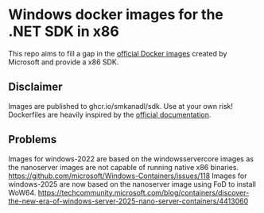 # Windows docker images for the .NET SDK in x86

This repo aims to fill a gap in the [official Docker images](https://hub.docker.com/_/microsoft-dotnet-sdk/) created by Microsoft and provide a x86 SDK.

## Disclaimer

Images are published to ghcr.io/smkanadl/sdk. Use at your own risk! Dockerfiles are heavily inspired by the [official documentation](https://github.com/dotnet/dotnet-docker).

## Problems

Images for windows-2022 are based on the windowsservercore images as the nanoserver images are not capable of running native x86 binaries. https://github.com/microsoft/Windows-Containers/issues/118
Images for windows-2025 are now based on the nanoserver image using FoD to install WoW64. https://techcommunity.microsoft.com/blog/containers/discover-the-new-era-of-windows-server-2025-nano-server-containers/4413060
